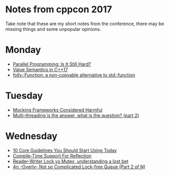 Notes from cppcon 2017
=====================

Take note that these are my short notes from the conference, there may be missing things and some unpopular opinions.

# Monday

- [Parallel Programming: Is It Still Hard?](https://github.com/jmcomets/cppcon-notes/blob/master/parallel-programming.md)
- [Value Semantics in C++17](https://github.com/jmcomets/cppcon-notes/blob/master/value-semantics.md)
- [folly::Function: a non-copyable alternative to std::function](https://github.com/jmcomets/cppcon-notes/blob/master/folly-function.md)

# Tuesday
- [Mocking Frameworks Considered Harmful](https://github.com/jmcomets/cppcon-notes/blob/master/mocking-frameworks-harmful.md)
- [Multi-threading is the answer, what is the question? (part 2)](https://github.com/jmcomets/cppcon-notes/blob/master/multithreading-is-the-answer-what-is-the-question-part-2.md)

# Wednesday

- [10 Core Guidelines You Should Start Using Today](https://github.com/jmcomets/cppcon-notes/blob/master/10-core-guidelines.md)
- [Compile-Time Support For Reflection](https://github.com/jmcomets/cppcon-notes/blob/master/reflection.md)
- [Reader-Writer Lock vs Mutex, understanding a lost bet](https://github.com/jmcomets/cppcon-notes/blob/master/rw-lock-vs-mutex-understanding-a-lost-bet.md)
- [An -Overly- Not so Complicated Lock-free Queue (Part 2 of N)](https://github.com/jmcomets/cppcon-notes/blob/master/an-overly-not-so-complicated-lock-free-queue-part-2-of-n.md)
